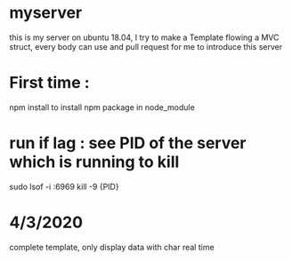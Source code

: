 # myserver
this is my server on ubuntu 18.04, I try to make a Template flowing a MVC struct, every body can use and pull request for me to introduce this server
# First time : 
 npm install 
to install npm package in node_module

# run if lag : see PID of the server which is running to kill
 sudo lsof -i :6969
 kill -9 {PID}
 
# 4/3/2020 
 complete template, only display data with char real time 
